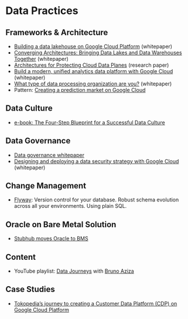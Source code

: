 # Data Practices

## Frameworks & Architecture
- [Building a data lakehouse on Google Cloud Platform](https://services.google.com/fh/files/misc/building-a-data-lakehouse.pdf) (whitepaper)
- [Converging Architectures: Bringing Data Lakes and Data Warehouses Together](https://services.google.com/fh/files/misc/bring-data-lakes-and-data-warehouses-together.pdf) (whitepaper)
- [Architectures for Protecting Cloud Data Planes](https://research.google/pubs/pub51077/) (research paper)
- [Build a modern, unified analytics data platform with Google Cloud](https://services.google.com/fh/files/misc/googlecloud_unified_analytics_data_platform_paper_2021.pdf) (whitepaper)
- [What type of data processing organization are you?](https://services.google.com/fh/files/misc/dataprocessingorganisationwhitepaper.pdf) (whitepaper)
- Pattern: [Creating a prediction market on Google Cloud](https://cloud.google.com/blog/topics/solutions-how-tos/design-patterns-in-googles-prediction-market-on-google-cloud)

## Data Culture
- [e-book: The Four-Step Blueprint for a Successful Data Culture](https://discover.looker.com/rs/131-VDZ-197/images/BlueprintforaSuccessfulDataCultureEbook.pdf)

## Data Governance
- [Data governance whitepaper](http://services.google.com/fh/files/misc/principles_best_practices_for_data-governance.pdf)
- [Designing and deploying a data security strategy with Google Cloud](https://services.google.com/fh/files/misc/designing_and_deploying_data_security_strategy.pdf) (whitepaper)

## Change Management
- [Flyway](https://flywaydb.org/): Version control for your database. Robust schema evolution across all your environments. Using plain SQL.

## Oracle on Bare Metal Solution
- [Stubhub moves Oracle to BMS](https://cloud.google.com/blog/products/databases/database-migration-helps-stubhub-modernize-with-cloud)

## Content
- YouTube playlist: [Data Journeys](https://www.youtube.com/playlist?list=PLBgogxgQVM9u7erehI-fs6ENAPv9xnqwU) with [Bruno Aziza](https://www.linkedin.com/in/brunoaziza/)

## Case Studies
- [Tokopedia’s journey to creating a Customer Data Platform (CDP) on Google Cloud Platform](https://cloud.google.com/blog/products/data-analytics/how-tokopedia-created-a-customer-data-platform-cdp-on-google-cloud)
